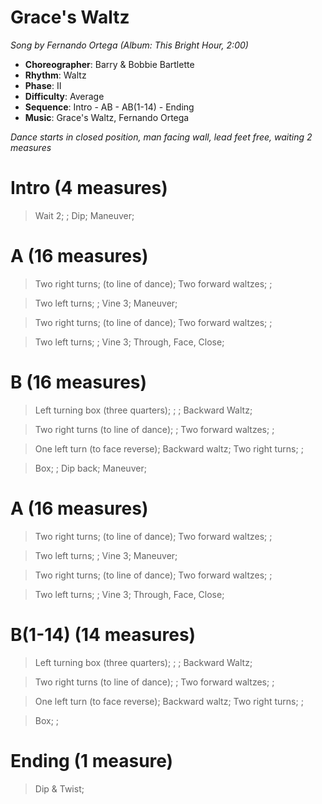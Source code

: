 # Grace's Waltz
*Song by Fernando Ortega (Album: This Bright Hour, 2:00)*

* **Choreographer**: Barry & Bobbie Bartlette
* **Rhythm**: Waltz
* **Phase**: II
* **Difficulty**: Average
* **Sequence**: Intro - AB - AB(1-14) - Ending
* **Music**: Grace's Waltz, Fernando Ortega

*Dance starts in closed position, man facing wall, lead feet free, waiting 2 measures*

# Intro (4 measures)

> Wait 2; ; Dip; Maneuver;

# A (16 measures)

> Two right turns; (to line of dance); Two forward waltzes; ;

> Two left turns; ; Vine 3; Maneuver;

> Two right turns; (to line of dance); Two forward waltzes; ;

> Two left turns; ; Vine 3; Through, Face, Close;

# B (16 measures)

> Left turning box (three quarters); ; ; Backward Waltz;

> Two right turns (to line of dance); ; Two forward waltzes; ;

> One left turn (to face reverse); Backward waltz; Two right turns; ;

> Box; ; Dip back; Maneuver;

# A (16 measures)

> Two right turns; (to line of dance); Two forward waltzes; ;

> Two left turns; ; Vine 3; Maneuver;

> Two right turns; (to line of dance); Two forward waltzes; ;

> Two left turns; ; Vine 3; Through, Face, Close;

# B(1-14) (14 measures)

> Left turning box (three quarters); ; ; Backward Waltz;

> Two right turns (to line of dance); ; Two forward waltzes; ;

> One left turn (to face reverse); Backward waltz; Two right turns; ;

> Box; ;

# Ending (1 measure)

> Dip & Twist;